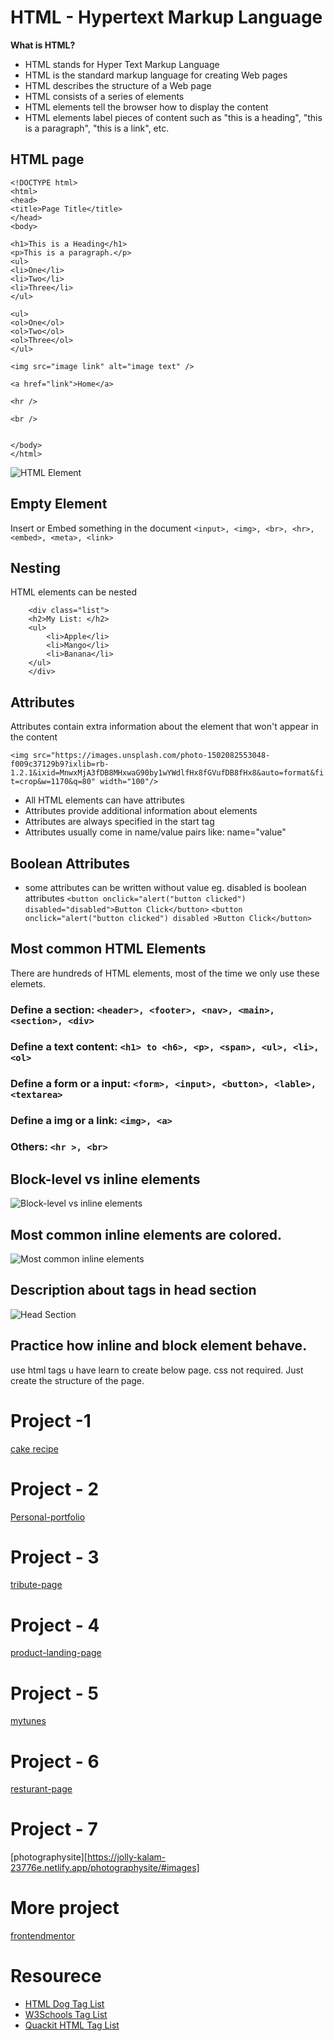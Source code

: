 # HTML - Hypertext Markup Language

**What is HTML?**
- HTML stands for Hyper Text Markup Language
- HTML is the standard markup language for creating Web pages
- HTML describes the structure of a Web page
- HTML consists of a series of elements
- HTML elements tell the browser how to display the content
- HTML elements label pieces of content such as "this is a heading", "this is a     paragraph", "this is a link", etc.

## HTML page

```
<!DOCTYPE html>
<html>
<head>
<title>Page Title</title>
</head>
<body>

<h1>This is a Heading</h1>
<p>This is a paragraph.</p>
<ul>
<li>One</li>
<li>Two</li>
<li>Three</li>
</ul>

<ul>
<ol>One</ol>
<ol>Two</ol>
<ol>Three</ol>
</ul>

<img src="image link" alt="image text" />

<a href="link">Home</a>

<hr />

<br />


</body>
</html>

```
![HTML Element](./images/1.png)

## Empty Element
Insert or Embed something in the document
`<input>, <img>, <br>, <hr>, <embed>, <meta>, <link>`

## Nesting
HTML elements can be nested

```
    <div class="list">
    <h2>My List: </h2>
    <ul>
        <li>Apple</li>
        <li>Mango</li>
        <li>Banana</li>
    </ul>
    </div>

```

## Attributes

Attributes contain extra information about the element that won't appear in the content

` <img src="https://images.unsplash.com/photo-1502082553048-f009c37129b9?ixlib=rb-1.2.1&ixid=MnwxMjA3fDB8MHxwaG90by1wYWdlfHx8fGVufDB8fHx8&auto=format&fit=crop&w=1170&q=80" width="100"/> `

- All HTML elements can have attributes
- Attributes provide additional information about elements
- Attributes are always specified in the start tag
- Attributes usually come in name/value pairs like: name="value"

## Boolean Attributes
- some attributes can be written without value eg. disabled is boolean attributes
` <button onclick="alert("button clicked") disabled="disabled">Button Click</button> `
` <button onclick="alert("button clicked") disabled >Button Click</button> `

## Most common HTML Elements
There are hundreds of HTML elements, most of the time we only use these elemets.

### Define a section: ` <header>, <footer>, <nav>, <main>, <section>, <div> `
### Define a text content: ` <h1> to <h6>, <p>, <span>, <ul>, <li>, <ol> `
### Define a form or a input: ` <form>, <input>, <button>, <lable>, <textarea> `
### Define a img or a link: ` <img>, <a> `
### Others: ` <hr >, <br> `

## Block-level vs inline elements

![Block-level vs inline elements](./images/2-block.png)

## Most common inline elements are colored.

![Most common inline elements](./images/3-block.png)

## Description about tags in head section

![Head Section](./images/4.head.png)

## Practice how inline and block element behave.


use html tags u have learn to create below page. css not required.
Just create the structure of the page.

# Project -1 

[cake recipe](https://www.allrecipes.com/recipe/241038/microwave-chocolate-mug-cake/)

# Project - 2

[Personal-portfolio](https://personal-portfolio.freecodecamp.rocks/)

# Project - 3

[tribute-page](https://tribute-page.freecodecamp.rocks/)

# Project - 4

[product-landing-page](https://product-landing-page.freecodecamp.rocks/)

# Project - 5

[mytunes](https://jolly-kalam-23776e.netlify.app/mytunes/)

# Project - 6

[resturant-page](https://jolly-kalam-23776e.netlify.app/restaurantwebsite/)

# Project - 7

[photographysite][https://jolly-kalam-23776e.netlify.app/photographysite/#images]


# More project 

[frontendmentor](https://www.frontendmentor.io/challenges?sort=difficulty|asc&types=free)


# Resourece

 * [HTML Dog Tag List](http://www.htmldog.com/reference/htmltags/)
 * [W3Schools Tag List](http://www.w3schools.com/tags/default.asp)
 * [Quackit HTML Tag List](http://www.quackit.com/html/tags/)
 